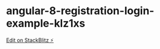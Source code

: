 # angular-8-registration-login-example-klz1xs

[Edit on StackBlitz ⚡️](https://stackblitz.com/edit/angular-8-registration-login-example-klz1xs)